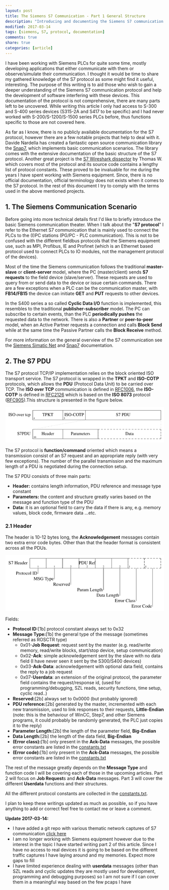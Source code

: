 ```yaml
---
layout: post
title: The Siemens S7 Communication - Part 1 General Structure
description: "Introducing and documenting the Siemens S7 communication scenario and the general structure of the protocol"
modified: 2017-03-14
tags: [siemens, S7, protocol, documentation]
comments: true
share: true
categories: [article]
---
```


I have been working with Siemens PLCs for quite some time, mostly developing applications that either communicate with them or observe/simulate their communication. I thought it would be time to share my gathered knowledge of the S7 protocol as some might find it useful, interesting. The purpose of this writing is to aid those who wish to gain a deeper understanding of the Siemens S7 communication protocol and help the development of software interfering with these devices. This documentation of the protocol is not comprehensive, there are many parts left to be uncovered. While writing this article I only had access to S-300 and S-400 series devices (S315-2A and S417 to be specific) and I had never worked with S-200/S-1200/S-1500 series PLCs before, thus functions specific to those are not covered here.

As far as I know, there is no publicly available documentation for the S7 protocol, however there are a few notable projects that help to deal with it. Davide Nardella has created a fantastic open source communication library the [Snap7](http://snap7.sourceforge.net/), which implements basic communication scenarios. The library comes with the extensive documentation of the basic structure of the S7 protocol. Another great project is the [S7 Wireshark dissector](http://sourceforge.net/projects/s7commwireshark/) by Thomas W. which covers most of the protocol and its source code contains a lengthy list of protocol constants. These proved to be invaluable for me during the years I have spent working with Siemens equipment. Since, there is no official documentation, official terminology does not exists when it comes to the S7 protocol. In the rest of this document I try to comply with the terms used in the above mentioned projects.

## 1. The Siemens Communication Scenario

Before going into more technical details first I'd like to briefly introduce the basic Siemens communication theater. When I talk about the "**S7 protocol**" I refer to the Ethernet S7 communication that is mainly used to connect the PLCs to the (I)PC stations (PG/PC - PLC communication). This is not to be confused with the different fieldbus protocols that the Siemens equipment use, such as MPI, Profibus, IE and Profinet (which is an Ethernet based protocol used to connect PLCs to IO modules, not the management protocol of the devices).

Most of the time the Siemens communication follows the traditional **master-slave** or **client-server** model, where the PC (master/client) sends **S7 requests** to the field device (slave/server). These requests are used to query from or send data to the device or issue certain commands. There are a few exceptions when a PLC can be the communication master, with **FB14/FB15** the device can initiate **GET** and **PUT** requests to other devices. 

In the S400 series a so called **Cyclic Data I/O** function is implemented, this resembles to the traditional **publisher-subscriber** model. The PC can subscribe to certain events, than the PLC **periodically pushes** the requested data to the network. There is also a **Partner** or **peer-to-peer** model, when an Active Partner requests a connection and calls **Block Send** while at the same time the Passive Partner calls the **Block Receive** method.

For more information on the general overview of the S7 communication see the [Siemens Simatic Net](https://support.automation.siemens.com/WW/llisapi.dll/csfetch/1172423/iethb_e.pdf?func=cslib.csFetch&nodeid=1172846&forcedownload=true) and [Snap7](http://snap7.sourceforge.net/) documentation.

## 2. The S7 PDU

The S7 protocol TCP/IP implementation relies on the block oriented ISO transport service. The S7 protocol is wrapped in the **TPKT** and **ISO-COTP** protocols, which allows the **PDU** (Protocol Data Unit) to be carried over TCP. The **ISO over TCP** communication is defined in [RFC1006](https://tools.ietf.org/html/rfc1006), the **ISO-COTP** is defined in [RFC2126](https://tools.ietf.org/html/rfc2126) which is based on the **ISO 8073** protocol ([RFC905](https://tools.ietf.org/html/rfc905)).This structure is presented in the figure below.

![S7ProtoStructure](/images/s7proto/s7packet.png)

The S7 protocol is **function/command** oriented which means a transmission consist of an S7 request and an appropriate reply (with very few exceptions). The number of the parallel transmission and the maximum length of a PDU is negotiated during the connection setup.

The S7 PDU consists of three main parts:

* **Header:** contains length information, PDU reference and message type constant
* **Parameters:** the content and structure greatly varies based on the message and function type of the PDU
* **Data:** it is an optional field to carry the data if there is any, e.g. memory values, block code, firmware data ...etc.

### 2.1 Header

The header is 10-12 bytes long, the **Acknowledgement** messages contain two extra error code bytes. Other than that the header format is consistent across all the PDUs. 

![S7HeaderStructure](/images/s7proto/s7header.png)

Fields:

* **Protocol ID:**[1b] protocol constant always set to 0x32
* **Message Type:**[1b] the general type of the message (sometimes referred as ROSCTR type)
  * 0x01-**Job Request**: request sent by the master (e.g. read/write memory, read/write blocks, start/stop device, setup  communication)
  * 0x02-**Ack**: simple acknowledgement sent by the slave with no data field (I have never seen it sent by the S300/S400 devices)
  * 0x03-**Ack-Data**: acknowledgement with optional data field, contains the reply to a job request
  * 0x07-**Userdata**: an extension of the original protocol, the parameter field contains the request/response id, (used for programming/debugging, SZL reads, security functions, time setup, cyclic read..)
* **Reserved:**[2b] always set to 0x0000 (but probably ignored)
* **PDU reference:**[2b] generated by the master, incremented with each new transmission, used to link responses to their requests, **Little-Endian** (note: this is the behaviour of WinCC, Step7, and other Siemens programs, it could probably be randomly generated, the PLC just copies it to the reply)
* **Parameter Length:**[2b] the length of the parameter field, **Big-Endian**
* **Data Length:**[2b] the length of the data field, **Big-Endian**
* **(Error class):**[1b] only present in the **Ack-Data** messages, the possible error constants are listed in the [constants.txt](/resources/s7proto/constants.txt)
* **(Error code):**[1b] only present in the **Ack-Data** messages, the possible error constants are listed in the [constants.txt](/resources/s7proto/constants.txt)

The rest of the message greatly depends on the **Message Type** and function code I will be covering each of those in the upcoming articles. Part 2 will focus on **Job Request**s and **Ack-Data** messages. Part 3 will cover the different **Userdata** functions and their structures.

All the different protocol constants are collected in the [constants.txt](/resources/s7proto/constants.txt).

I plan to keep these writings updated as much as possible, so if you have anything to add or correct feel free to contact me or leave a comment.

**Update 2017-03-14:** 
* I have added a git repo with various thematic network captures of S7 communication [click here](https://github.com/gymgit/s7-pcaps)
* I am no longer working with Siemens equipment however due to the interest in the topic I have started writing part 2 of this article. Since I have no access to real devices it is going to be based on the different traffic captures I have laying around and my memories. Expect more gaps to fill
* I have limited experience dealing with **userdata** messages (other than SZL reads and cyclic updates they are mostly used for development, programming and debugging purposes) so I am not sure if I can cover them in a meaningful way based on the few pcaps I have
